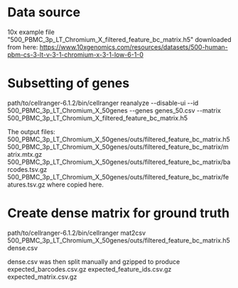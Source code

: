 # Data source
10x example file "500_PBMC_3p_LT_Chromium_X_filtered_feature_bc_matrix.h5" downloaded from here:
https://www.10xgenomics.com/resources/datasets/500-human-pbm-cs-3-lt-v-3-1-chromium-x-3-1-low-6-1-0

# Subsetting of genes
path/to/cellranger-6.1.2/bin/cellranger reanalyze --disable-ui --id 500_PBMC_3p_LT_Chromium_X_50genes --genes genes_50.csv --matrix 500_PBMC_3p_LT_Chromium_X_filtered_feature_bc_matrix.h5

The output files:
500_PBMC_3p_LT_Chromium_X_50genes/outs/filtered_feature_bc_matrix.h5
500_PBMC_3p_LT_Chromium_X_50genes/outs/filtered_feature_bc_matrix/matrix.mtx.gz
500_PBMC_3p_LT_Chromium_X_50genes/outs/filtered_feature_bc_matrix/barcodes.tsv.gz
500_PBMC_3p_LT_Chromium_X_50genes/outs/filtered_feature_bc_matrix/features.tsv.gz
where copied here.

# Create dense matrix for ground truth
path/to/cellranger-6.1.2/bin/cellranger mat2csv 500_PBMC_3p_LT_Chromium_X_50genes/outs/filtered_feature_bc_matrix.h5 dense.csv

dense.csv was then split manually and gzipped to produce
expected_barcodes.csv.gz
expected_feature_ids.csv.gz
expected_matrix.csv.gz
